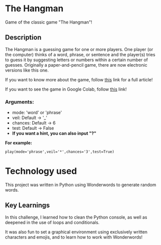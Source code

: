 # The Hangman
 Game of the classic game "The Hangman"!

## Description

The Hangman is a guessing game for one or more players. One player (or the computer) thinks of a word, phrase, or sentence and the player(s) tries to guess it by suggesting letters or numbers within a certain number of guesses. Originally a paper-and-pencil game, there are now electronic versions like this one.

If you want to know more about the game, follow [this](https://en.wikipedia.org/wiki/Hangman_(game)) link for a full article!

If you want to see the game in Google Colab, follow [this](https://colab.research.google.com/drive/1VdqDC09x-NJt20cZtNK5kTW3l3MRXS6t?usp=sharing) link!

### Arguments:

- mode: 'word' or 'phrase'
- veil: Default -> '_'
- chances: Default -> 6
- test: Default -> False
- **If you want a hint, you can also input "?"**

**For example:**

`play(mode='phrase',veil='*',chances='3',test=True)`

# Technology used

This project was written in Python using Wonderwords to generate random words.

## Key Learnings

In this challenge, I learned how to clean the Python console, as well as deepened in the use of loops and conditionals.

It was also fun to set a graphical environment using exclusively written characters and emojis, and to learn how to work with Wonderwords!

